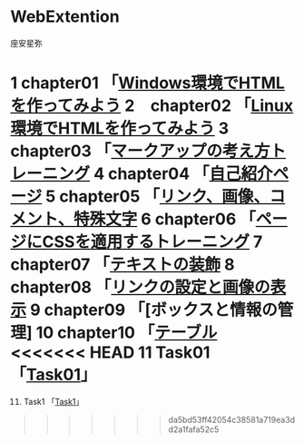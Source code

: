 # WebExtention
座安星弥


1  chapter01 「[Windows環境でHTMLを作ってみよう](chapter01/ch01-firsthtml-win.html)
2　chapter02 「[Linux環境でHTMLを作ってみよう](chapter02/ch02-firsthtml-linux.html)
3  chapter03 「[マークアップの考え方トレーニング](chapter3/ch03-markuptag1.html)
4  chapter04 「[自己紹介ページ](chapter04/ch03-markuptag1.html)
5  chapter05 「[リンク、画像、コメント、特殊文字](chapter05/ch05-markuptag2.html )
6  chapter06 「[ページにCSSを適用するトレーニング](chapter06/index.html)
7  chapter07 「[テキストの装飾](chapter07/ch07-fontsytle.html)
8  chapter08 「[リンクの設定と画像の表示](chapter09/ch08-linkimg.html)
9  chapter09 「[ボックスと情報の管理]
10  chapter10 「[テーブル](chapter10/ch10-table.html)
<<<<<<< HEAD
11 Task01 「[Task01](Task01_new/index.html)」
=======
11. Task1 「[Task1](Task01_new/index.html)」
>>>>>>> da5bd53ff42054c38581a719ea3dd2a1fafa52c5
